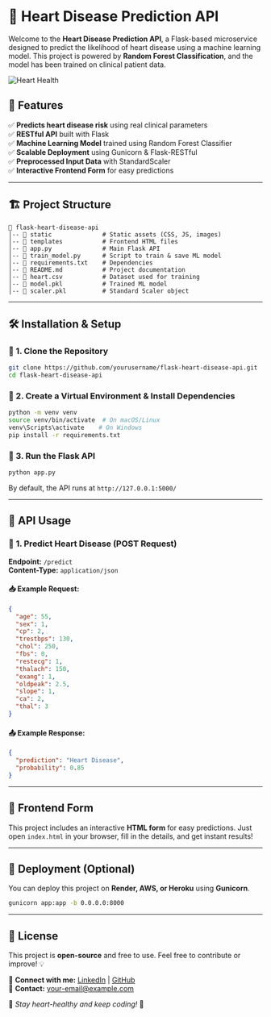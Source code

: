 # 🚀 Heart Disease Prediction API

Welcome to the **Heart Disease Prediction API**, a Flask-based microservice designed to predict the likelihood of heart disease using a machine learning model. This project is powered by **Random Forest Classification**, and the model has been trained on clinical patient data.

![Heart Health](https://source.unsplash.com/1600x900/?health,doctor,heart)

## 🌟 Features
✅ **Predicts heart disease risk** using real clinical parameters  
✅ **RESTful API** built with Flask  
✅ **Machine Learning Model** trained using Random Forest Classifier  
✅ **Scalable Deployment** using Gunicorn & Flask-RESTful  
✅ **Preprocessed Input Data** with StandardScaler  
✅ **Interactive Frontend Form** for easy predictions  

---

## 🏗️ Project Structure
```
📂 flask-heart-disease-api
│-- 📂 static              # Static assets (CSS, JS, images)
│-- 📂 templates           # Frontend HTML files
│-- 📄 app.py              # Main Flask API
│-- 📄 train_model.py      # Script to train & save ML model
│-- 📄 requirements.txt    # Dependencies
│-- 📄 README.md           # Project documentation
│-- 📄 heart.csv           # Dataset used for training
│-- 📄 model.pkl           # Trained ML model
│-- 📄 scaler.pkl          # Standard Scaler object
```

---

## 🛠️ Installation & Setup
### 🔹 1. Clone the Repository
```sh
git clone https://github.com/yourusername/flask-heart-disease-api.git
cd flask-heart-disease-api
```
### 🔹 2. Create a Virtual Environment & Install Dependencies
```sh
python -m venv venv
source venv/bin/activate  # On macOS/Linux
venv\Scripts\activate    # On Windows
pip install -r requirements.txt
```
### 🔹 3. Run the Flask API
```sh
python app.py
```
By default, the API runs at `http://127.0.0.1:5000/`

---

## 🎯 API Usage
### 🔹 **1. Predict Heart Disease (POST Request)**
**Endpoint:** `/predict`  
**Content-Type:** `application/json`  

#### 📥 Example Request:
```json
{
  "age": 55,
  "sex": 1,
  "cp": 2,
  "trestbps": 130,
  "chol": 250,
  "fbs": 0,
  "restecg": 1,
  "thalach": 150,
  "exang": 1,
  "oldpeak": 2.5,
  "slope": 1,
  "ca": 2,
  "thal": 3
}
```

#### 📤 Example Response:
```json
{
  "prediction": "Heart Disease",
  "probability": 0.85
}
```

---

## 🎨 Frontend Form
This project includes an interactive **HTML form** for easy predictions. Just open `index.html` in your browser, fill in the details, and get instant results!  

---

## 🚀 Deployment (Optional)
You can deploy this project on **Render, AWS, or Heroku** using **Gunicorn**.
```sh
gunicorn app:app -b 0.0.0.0:8000
```

---

## 📝 License
This project is **open-source** and free to use. Feel free to contribute or improve! 💡

🔗 **Connect with me:** [LinkedIn](https://www.linkedin.com/) | [GitHub](https://github.com/yourusername)  
📩 **Contact:** your-email@example.com

💖 _Stay heart-healthy and keep coding!_ 🚀

